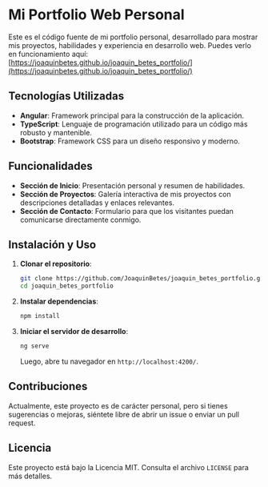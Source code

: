 # Mi Portfolio Web Personal 

Este es el código fuente de mi portfolio personal, desarrollado para mostrar mis proyectos, habilidades y experiencia en desarrollo web. Puedes verlo en funcionamiento aquí: [https://joaquinbetes.github.io/joaquin_betes_portfolio/](https://joaquinbetes.github.io/joaquin_betes_portfolio/)

## Tecnologías Utilizadas

- **Angular**: Framework principal para la construcción de la aplicación.
- **TypeScript**: Lenguaje de programación utilizado para un código más robusto y mantenible.
- **Bootstrap**: Framework CSS para un diseño responsivo y moderno.

## Funcionalidades

- **Sección de Inicio**: Presentación personal y resumen de habilidades.
- **Sección de Proyectos**: Galería interactiva de mis proyectos con descripciones detalladas y enlaces relevantes.
- **Sección de Contacto**: Formulario para que los visitantes puedan comunicarse directamente conmigo.

## Instalación y Uso

1. **Clonar el repositorio**:
   ```bash
   git clone https://github.com/JoaquinBetes/joaquin_betes_portfolio.git
   cd joaquin_betes_portfolio
   ```

2. **Instalar dependencias**:
   ```bash
   npm install
   ```

3. **Iniciar el servidor de desarrollo**:
   ```bash
   ng serve
   ```
   Luego, abre tu navegador en `http://localhost:4200/`.

## Contribuciones

Actualmente, este proyecto es de carácter personal, pero si tienes sugerencias o mejoras, siéntete libre de abrir un issue o enviar un pull request.

## Licencia

Este proyecto está bajo la Licencia MIT. Consulta el archivo `LICENSE` para más detalles.
